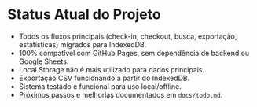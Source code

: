 # Status Atual do Projeto

- Todos os fluxos principais (check-in, checkout, busca, exportação, estatísticas) migrados para IndexedDB.
- 100% compatível com GitHub Pages, sem dependência de backend ou Google Sheets.
- Local Storage não é mais utilizado para dados principais.
- Exportação CSV funcionando a partir do IndexedDB.
- Sistema testado e funcional para uso local/offline.
- Próximos passos e melhorias documentados em `docs/todo.md`.
